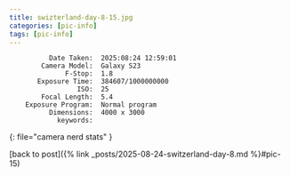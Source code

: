 ```yaml
---
title: swizterland-day-8-15.jpg
categories: [pic-info]
tags: [pic-info]
---
```


```text
          Date Taken:  2025:08:24 12:59:01
        Camera Model:  Galaxy S23
              F-Stop:  1.8
       Exposure Time:  384607/1000000000
                 ISO:  25
        Focal Length:  5.4
    Exposure Program:  Normal program
          Dimensions:  4000 x 3000
            keywords:  
```
{: file="camera nerd stats" }

[back to post]({% link _posts/2025-08-24-switzerland-day-8.md %}#pic-15)